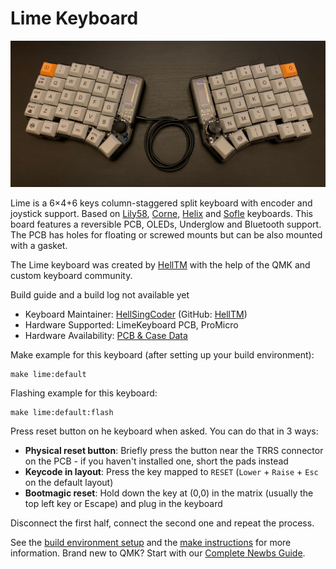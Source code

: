 # Lime Keyboard

![Lime Keyboard](https://github.com/HellSingCoder/LimeKeyboard/blob/main/media/lime_keyboard.jpeg?raw=true)

Lime is a 6×4+6 keys column-staggered split keyboard with encoder and joystick support. Based on [Lily58](https://github.com/kata0510/Lily58), [Corne](https://github.com/foostan/crkbd), [Helix](https://github.com/MakotoKurauchi/helix) and [Sofle](https://github.com/josefadamcik/SofleKeyboard) keyboards. This board features a reversible PCB, OLEDs, Underglow and Bluetooth support. The PCB has holes for floating or screwed mounts but can be also mounted with a gasket.

The Lime keyboard was created by [HellTM](https://github.com/HellSingCoder) with the help of the QMK and custom keyboard community.

Build guide and a build log not available yet

* Keyboard Maintainer: [HellSingCoder](https://www.simonepellegrino.com/) (GitHub: [HellTM](https://github.com/HellSingCoder))
* Hardware Supported: LimeKeyboard PCB, ProMicro  
* Hardware Availability: [PCB & Case Data](https://github.com/HellSingCoder/LimeKeyboard)

Make example for this keyboard (after setting up your build environment):

    make lime:default

Flashing example for this keyboard:

    make lime:default:flash

Press reset button on he keyboard when asked. You can do that in 3 ways:
* **Physical reset button**: Briefly press the button near the TRRS connector on the PCB - if you haven't installed one, short the pads instead
* **Keycode in layout**: Press the key mapped to `RESET` (`Lower` + `Raise` + `Esc` on the default layout)
* **Bootmagic reset**: Hold down the key at (0,0) in the matrix (usually the top left key or Escape) and plug in the keyboard

Disconnect the first half, connect the second one and repeat the process.

See the [build environment setup](https://docs.qmk.fm/#/getting_started_build_tools) and the [make instructions](https://docs.qmk.fm/#/getting_started_make_guide) for more information. Brand new to QMK? Start with our [Complete Newbs Guide](https://docs.qmk.fm/#/newbs).
